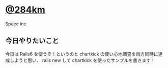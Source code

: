 # [@284km](https://twitter.com/284km)

Speee inc

## 今日やりたいこと

今日は Rails6 を使うぞ！というのと chartkick の使い心地調査を両方同時に達成しようと思い、
rails new して chartkick を使ったサンプルを書きます！

